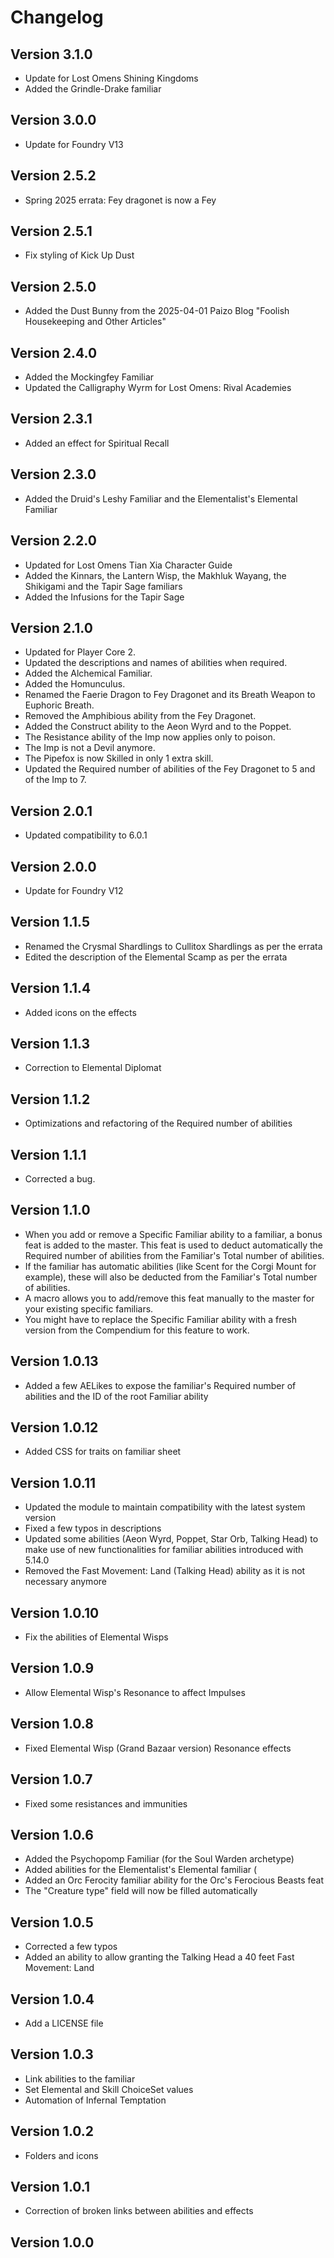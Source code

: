 # Changelog

## Version 3.1.0
- Update for Lost Omens Shining Kingdoms
- Added the Grindle-Drake familiar

## Version 3.0.0
- Update for Foundry V13

## Version 2.5.2
- Spring 2025 errata: Fey dragonet is now a Fey

## Version 2.5.1
- Fix styling of Kick Up Dust

## Version 2.5.0
- Added the Dust Bunny from the 2025-04-01 Paizo Blog "Foolish Housekeeping and Other Articles"

## Version 2.4.0
- Added the Mockingfey Familiar
- Updated the Calligraphy Wyrm for Lost Omens: Rival Academies

## Version 2.3.1
- Added an effect for Spiritual Recall 

## Version 2.3.0
- Added the Druid's Leshy Familiar and the Elementalist's Elemental Familiar

## Version 2.2.0
- Updated for Lost Omens Tian Xia Character Guide
- Added the Kinnars, the Lantern Wisp, the Makhluk Wayang, the Shikigami and the Tapir Sage familiars
- Added the Infusions for the Tapir Sage

## Version 2.1.0
- Updated for Player Core 2.
- Updated the descriptions and names of abilities when required.
- Added the Alchemical Familiar.
- Added the Homunculus.
- Renamed the Faerie Dragon to Fey Dragonet and its Breath Weapon to Euphoric Breath.
- Removed the Amphibious ability from the Fey Dragonet.
- Added the Construct ability to the Aeon Wyrd and to the Poppet.
- The Resistance ability of the Imp now applies only to poison.
- The Imp is not a Devil anymore.
- The Pipefox is now Skilled in only 1 extra skill.
- Updated the Required number of abilities of the Fey Dragonet to 5 and of the Imp to 7.

## Version 2.0.1
- Updated compatibility to 6.0.1

## Version 2.0.0
- Update for Foundry V12

## Version 1.1.5
- Renamed the Crysmal Shardlings to Cullitox Shardlings as per the errata
- Edited the description of the Elemental Scamp as per the errata

## Version 1.1.4
- Added icons on the effects

## Version 1.1.3
- Correction to Elemental Diplomat

## Version 1.1.2
- Optimizations and refactoring of the Required number of abilities

## Version 1.1.1
- Corrected a bug.

## Version 1.1.0
- When you add or remove a Specific Familiar ability to a familiar, a bonus feat is added to the master. This feat is used to deduct automatically the Required number of abilities from the Familiar's Total number of abilities.
- If the familiar has automatic abilities (like Scent for the Corgi Mount for example), these will also be deducted from the Familiar's Total number of abilities.
- A macro allows you to add/remove this feat manually to the master for your existing specific familiars.
- You might have to replace the Specific Familiar ability with a fresh version from the Compendium for this feature to work.

## Version 1.0.13
- Added a few AELikes to expose the familiar's Required number of abilities and the ID of the root Familiar ability

## Version 1.0.12
- Added CSS for traits on familiar sheet

## Version 1.0.11
- Updated the module to maintain compatibility with the latest system version
- Fixed a few typos in descriptions
- Updated some abilities (Aeon Wyrd, Poppet, Star Orb, Talking Head) to make use of new functionalities for familiar abilities introduced with 5.14.0
- Removed the Fast Movement: Land (Talking Head) ability as it is not necessary anymore

## Version 1.0.10
- Fix the abilities of Elemental Wisps

## Version 1.0.9
- Allow Elemental Wisp's Resonance to affect Impulses

## Version 1.0.8
- Fixed Elemental Wisp (Grand Bazaar version) Resonance effects

## Version 1.0.7
- Fixed some resistances and immunities

## Version 1.0.6
- Added the Psychopomp Familiar (for the Soul Warden archetype)
- Added abilities for the Elementalist's Elemental familiar (
- Added an Orc Ferocity familiar ability for the Orc's Ferocious Beasts feat
- The "Creature type" field will now be filled automatically

## Version 1.0.5
- Corrected a few typos
- Added an ability to allow granting the Talking Head a 40 feet Fast Movement: Land

## Version 1.0.4
- Add a LICENSE file

## Version 1.0.3
- Link abilities to the familiar
- Set Elemental and Skill ChoiceSet values
- Automation of Infernal Temptation

## Version 1.0.2
- Folders and icons

## Version 1.0.1
- Correction of broken links between abilities and effects

## Version 1.0.0
